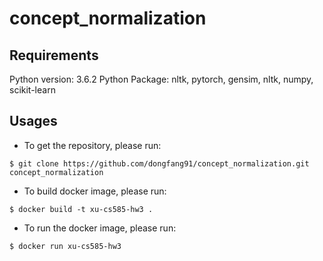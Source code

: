 # concept_normalization
## Requirements
Python version: 3.6.2
Python Package: nltk, pytorch, gensim, nltk, numpy, scikit-learn

## Usages
* To get the repository, please run:
```
$ git clone https://github.com/dongfang91/concept_normalization.git concept_normalization
```
* To build docker image, please run:
```
$ docker build -t xu-cs585-hw3 .
```
* To run the docker image, please run:
```
$ docker run xu-cs585-hw3
```